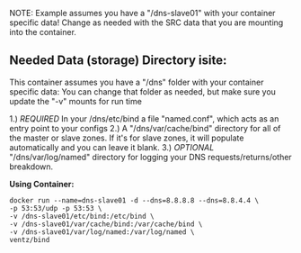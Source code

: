 NOTE: Example assumes you have a "/dns-slave01" with your container specific data!
Change as needed with the SRC data that you are mounting into the container.

## Needed Data (storage) Directory isite:
This container assumes you have a "/dns" folder with your container specific data:
You can change that folder as needed, but make sure you update the "-v" mounts for run time

1.) *REQUIRED* In your /dns/etc/bind a file "named.conf", which acts as an entry point to your configs
2.) A "/dns/var/cache/bind" directory for all of the master or slave zones. If it's for slave zones, it will populate automatically and you can leave it blank.
3.) *OPTIONAL* "/dns/var/log/named" directory for logging your DNS requests/returns/other breakdown.

**Using Container:**
```
docker run --name=dns-slave01 -d --dns=8.8.8.8 --dns=8.8.4.4 \
-p 53:53/udp -p 53:53 \
-v /dns-slave01/etc/bind:/etc/bind \
-v /dns-slave01/var/cache/bind:/var/cache/bind \
-v /dns-slave01/var/log/named:/var/log/named \
ventz/bind
```
